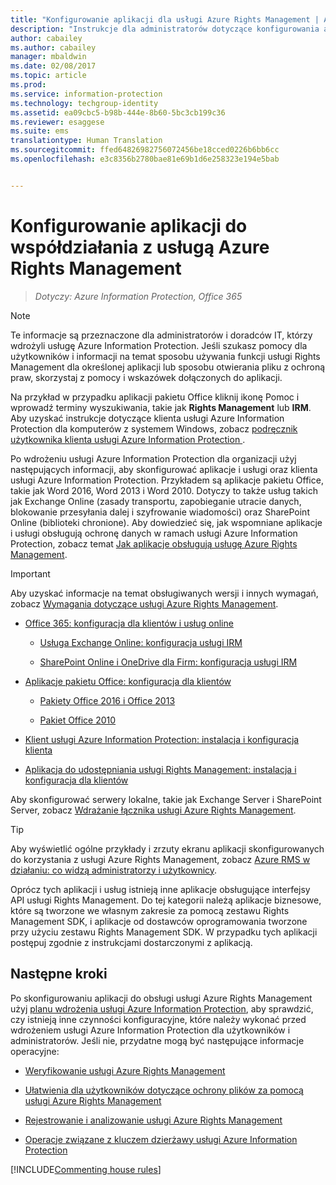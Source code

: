 ```yaml
---
title: "Konfigurowanie aplikacji dla usługi Azure Rights Management | Azure Information Protection"
description: "Instrukcje dla administratorów dotyczące konfigurowania aplikacji i usług do pracy z usługą zabezpieczającą Azure Rights Management w ramach usługi Azure Information Protection. Dotyczy to na przykład aplikacji pakietu Office, takich jak Word 2013 i Word 2010 oraz usług, takich jak Exchange Online (zasady transportu, zapobieganie utracie danych, blokowanie przesyłania dalej i szyfrowanie wiadomości) oraz SharePoint Online (biblioteki chronione)."
author: cabailey
ms.author: cabailey
manager: mbaldwin
ms.date: 02/08/2017
ms.topic: article
ms.prod: 
ms.service: information-protection
ms.technology: techgroup-identity
ms.assetid: ea09cbc5-b98b-444e-8b60-5bc3cb199c36
ms.reviewer: esaggese
ms.suite: ems
translationtype: Human Translation
ms.sourcegitcommit: ffed64826982756072456be18cced0226b6bb6cc
ms.openlocfilehash: e3c8356b2780bae81e69b1d6e258323e194e5bab


---
```


# <a name="configuring-applications-for-azure-rights-management"></a>Konfigurowanie aplikacji do współdziałania z usługą Azure Rights Management

>*Dotyczy: Azure Information Protection, Office 365*

> [!NOTE]
> Te informacje są przeznaczone dla administratorów i doradców IT, którzy wdrożyli usługę Azure Information Protection. Jeśli szukasz pomocy dla użytkowników i informacji na temat sposobu używania funkcji usługi Rights Management dla określonej aplikacji lub sposobu otwierania pliku z ochroną praw, skorzystaj z pomocy i wskazówek dołączonych do aplikacji.
>
> Na przykład w przypadku aplikacji pakietu Office kliknij ikonę Pomoc i wprowadź terminy wyszukiwania, takie jak **Rights Management** lub **IRM**. Aby uzyskać instrukcje dotyczące klienta usługi Azure Information Protection dla komputerów z systemem Windows, zobacz [podręcznik użytkownika klienta usługi Azure Information Protection ](../rms-client/client-user-guide.md).

Po wdrożeniu usługi Azure Information Protection dla organizacji użyj następujących informacji, aby skonfigurować aplikacje i usługi oraz klienta usługi Azure Information Protection. Przykładem są aplikacje pakietu Office, takie jak Word 2016, Word 2013 i Word 2010. Dotyczy to także usług takich jak Exchange Online (zasady transportu, zapobieganie utracie danych, blokowanie przesyłania dalej i szyfrowanie wiadomości) oraz SharePoint Online (biblioteki chronione). Aby dowiedzieć się, jak wspomniane aplikacje i usługi obsługują ochronę danych w ramach usługi Azure Information Protection, zobacz temat [Jak aplikacje obsługują usługę Azure Rights Management](../understand-explore/applications-support.md).

> [!IMPORTANT]
> Aby uzyskać informacje na temat obsługiwanych wersji i innych wymagań, zobacz [Wymagania dotyczące usługi Azure Rights Management](../get-started/requirements-azure-rms.md).

-   [Office 365: konfiguracja dla klientów i usług online](configure-office365.md)

    -   [Usługa Exchange Online: konfiguracja usługi IRM](configure-office365.md#exchange-online-irm-configuration)

    -   [SharePoint Online i OneDrive dla Firm: konfiguracja usługi IRM](configure-office365.md#sharepoint-online-and-onedrive-for-business-irm-configuration)

- [Aplikacje pakietu Office: konfiguracja dla klientów](configure-office-apps.md)

    -   [Pakiety Office 2016 i Office 2013](configure-office-apps.md#office-2016-and-office-2013)

    -   [Pakiet Office 2010](configure-office-apps.md#office-2010)

-   [Klient usługi Azure Information Protection: instalacja i konfiguracja klienta](configure-sharing-app.md)

-   [Aplikacja do udostępniania usługi Rights Management: instalacja i konfiguracja dla klientów](configure-sharing-app.md)


Aby skonfigurować serwery lokalne, takie jak Exchange Server i SharePoint Server, zobacz [Wdrażanie łącznika usługi Azure Rights Management](deploy-rms-connector.md).

> [!TIP]
> Aby wyświetlić ogólne przykłady i zrzuty ekranu aplikacji skonfigurowanych do korzystania z usługi Azure Rights Management, zobacz [Azure RMS w działaniu: co widzą administratorzy i użytkownicy](../understand-explore/what-admins-users-see.md).


Oprócz tych aplikacji i usług istnieją inne aplikacje obsługujące interfejsy API usługi Rights Management. Do tej kategorii należą aplikacje biznesowe, które są tworzone we własnym zakresie za pomocą zestawu Rights Management SDK, i aplikacje od dostawców oprogramowania tworzone przy użyciu zestawu Rights Management SDK. W przypadku tych aplikacji postępuj zgodnie z instrukcjami dostarczonymi z aplikacją.

## <a name="next-steps"></a>Następne kroki
Po skonfigurowaniu aplikacji do obsługi usługi Azure Rights Management użyj [planu wdrożenia usługi Azure Information Protection](../plan-design/deployment-roadmap.md), aby sprawdzić, czy istnieją inne czynności konfiguracyjne, które należy wykonać przed wdrożeniem usługi Azure Information Protection dla użytkowników i administratorów. Jeśli nie, przydatne mogą być następujące informacje operacyjne:

- [Weryfikowanie usługi Azure Rights Management](verify.md)

- [Ułatwienia dla użytkowników dotyczące ochrony plików za pomocą usługi Azure Rights Management](help-users.md)

- [Rejestrowanie i analizowanie usługi Azure Rights Management](log-analyze-usage.md)

- [Operacje związane z kluczem dzierżawy usługi Azure Information Protection](operations-tenant-key.md)

[!INCLUDE[Commenting house rules](../includes/houserules.md)]




<!--HONumber=Feb17_HO2-->


